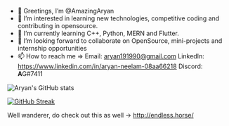- 👋 Greetings, I’m @AmazingAryan
- 👀 I’m interested in learning new technologies, competitive coding and contributing in opensource.
- 🌱 I’m currently learning C++, Python, MERN and Flutter.
- 💞️ I’m looking forward to collaborate on OpenSource, mini-projects and internship opportunities
- 📫 How to reach me => Email: aryan191990@gmail.com LinkedIn: https://www.linkedin.com/in/aryan-neelam-08aa66218 Discord: 𝐀G#7411


<!---
AmazingAryan/AmazingAryan is a ✨ special ✨ repository because its `README.md` (this file) appears on your GitHub profile.
You can click the Preview link to take a look at your changes.
--->

![Aryan's GitHub stats](https://github-readme-stats.vercel.app/api?username=AmazingAryan&show_icons=true&theme=algolia)



[![GitHub Streak](https://github-readme-streak-stats.herokuapp.com?user=AmazingAryan&theme=algolia)](https://git.io/streak-stats)


Well wanderer, do check out this as well -> http://endless.horse/
